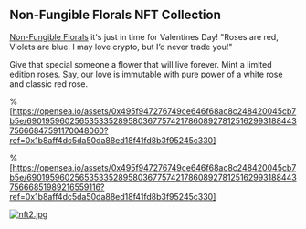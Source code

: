 ## Non-Fungible Florals NFT Collection

[Non-Fungible Florals](https://opensea.io/collection/nf-florals) it's just in time for Valentines Day! "Roses are red, Violets are blue. I may love crypto, but I’d never trade you!"

Give that special someone a flower that will live forever. Mint a limited edition roses. Say, our love is immutable with pure power of a white rose and classic red rose.

%[https://opensea.io/assets/0x495f947276749ce646f68ac8c248420045cb7b5e/69019596025653533528958036775742178608927812516299318844375666847591170048060?ref=0x1b8aff4dc5da50da88ed18f41fd8b3f95245c330]

%[https://opensea.io/assets/0x495f947276749ce646f68ac8c248420045cb7b5e/69019596025653533528958036775742178608927812516299318844375666851989216559116?ref=0x1b8aff4dc5da50da88ed18f41fd8b3f95245c330]

[![nft2.jpg](https://cdn.hashnode.com/res/hashnode/image/upload/v1644934771883/4_ICaRz2r.jpeg)](https://accounts.binance.com/es-LA/register?ref=396138808)
